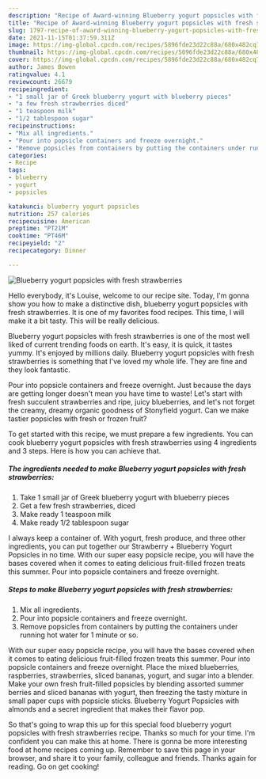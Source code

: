 ```yaml
---
description: "Recipe of Award-winning Blueberry yogurt popsicles with fresh strawberries"
title: "Recipe of Award-winning Blueberry yogurt popsicles with fresh strawberries"
slug: 1797-recipe-of-award-winning-blueberry-yogurt-popsicles-with-fresh-strawberries
date: 2021-11-15T01:37:59.311Z
image: https://img-global.cpcdn.com/recipes/5896fde23d22c88a/680x482cq70/blueberry-yogurt-popsicles-with-fresh-strawberries-recipe-main-photo.jpg
thumbnail: https://img-global.cpcdn.com/recipes/5896fde23d22c88a/680x482cq70/blueberry-yogurt-popsicles-with-fresh-strawberries-recipe-main-photo.jpg
cover: https://img-global.cpcdn.com/recipes/5896fde23d22c88a/680x482cq70/blueberry-yogurt-popsicles-with-fresh-strawberries-recipe-main-photo.jpg
author: James Bowen
ratingvalue: 4.1
reviewcount: 26679
recipeingredient:
- "1 small jar of Greek blueberry yogurt with blueberry pieces"
- "a few fresh strawberries diced"
- "1 teaspoon milk"
- "1/2 tablespoon sugar"
recipeinstructions:
- "Mix all ingredients."
- "Pour into popsicle containers and freeze overnight."
- "Remove popsicles from containers by putting the containers under running hot water for 1 minute or so."
categories:
- Recipe
tags:
- blueberry
- yogurt
- popsicles

katakunci: blueberry yogurt popsicles 
nutrition: 257 calories
recipecuisine: American
preptime: "PT21M"
cooktime: "PT46M"
recipeyield: "2"
recipecategory: Dinner

---
```



![Blueberry yogurt popsicles with fresh strawberries](https://img-global.cpcdn.com/recipes/5896fde23d22c88a/680x482cq70/blueberry-yogurt-popsicles-with-fresh-strawberries-recipe-main-photo.jpg)

Hello everybody, it's Louise, welcome to our recipe site. Today, I'm gonna show you how to make a distinctive dish, blueberry yogurt popsicles with fresh strawberries. It is one of my favorites food recipes. This time, I will make it a bit tasty. This will be really delicious.

Blueberry yogurt popsicles with fresh strawberries is one of the most well liked of current trending foods on earth. It's easy, it is quick, it tastes yummy. It's enjoyed by millions daily. Blueberry yogurt popsicles with fresh strawberries is something that I've loved my whole life. They are fine and they look fantastic.

Pour into popsicle containers and freeze overnight. Just because the days are getting longer doesn't mean you have time to waste! Let's start with fresh succulent strawberries and ripe, juicy blueberries, and let's not forget the creamy, dreamy organic goodness of Stonyfield yogurt. Can we make tastier popsicles with fresh or frozen fruit?


To get started with this recipe, we must prepare a few ingredients. You can cook blueberry yogurt popsicles with fresh strawberries using 4 ingredients and 3 steps. Here is how you can achieve that.

<!--inarticleads1-->

##### The ingredients needed to make Blueberry yogurt popsicles with fresh strawberries:

1. Take 1 small jar of Greek blueberry yogurt with blueberry pieces
1. Get a few fresh strawberries, diced
1. Make ready 1 teaspoon milk
1. Make ready 1/2 tablespoon sugar


I always keep a container of. With yogurt, fresh produce, and three other ingredients, you can put together our Strawberry + Blueberry Yogurt Popsicles in no time. With our super easy popsicle recipe, you will have the bases covered when it comes to eating delicious fruit-filled frozen treats this summer. Pour into popsicle containers and freeze overnight. 

<!--inarticleads2-->

##### Steps to make Blueberry yogurt popsicles with fresh strawberries:

1. Mix all ingredients.
1. Pour into popsicle containers and freeze overnight.
1. Remove popsicles from containers by putting the containers under running hot water for 1 minute or so.


With our super easy popsicle recipe, you will have the bases covered when it comes to eating delicious fruit-filled frozen treats this summer. Pour into popsicle containers and freeze overnight. Place the mixed blueberries, raspberries, strawberries, sliced bananas, yogurt, and sugar into a blender. Make your own fresh fruit-filled popsicles by blending assorted summer berries and sliced bananas with yogurt, then freezing the tasty mixture in small paper cups with popsicle sticks. Blueberry Yogurt Popsicles with almonds and a secret ingredient that makes their flavor pop. 

So that's going to wrap this up for this special food blueberry yogurt popsicles with fresh strawberries recipe. Thanks so much for your time. I'm confident you can make this at home. There is gonna be more interesting food at home recipes coming up. Remember to save this page in your browser, and share it to your family, colleague and friends. Thanks again for reading. Go on get cooking!
